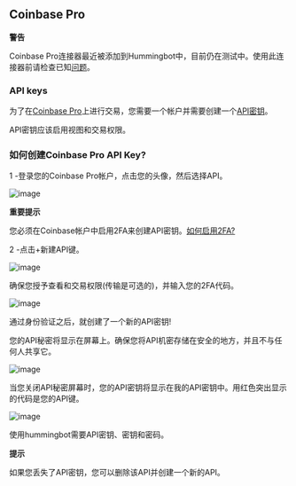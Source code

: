 ## Coinbase Pro

**警告**

Coinbase Pro连接器最近被添加到Hummingbot中，目前仍在测试中。使用此连接器前请检查已知[问题](https://docs.hummingbot.io/support/tips-issues)。


### API keys

为了在[Coinbase Pro](https://pro.coinbase.com/)上进行交易，您需要一个帐户并需要创建一个[API密钥](https://support.pro.coinbase.com/customer/en/portal/articles/2945320-how-do-i-create-an-api-key-for-coinbase-pro-)。

API密钥应该启用视图和交易权限。


### 如何创建Coinbase Pro API Key?

1 -登录您的Coinbase Pro帐户，点击您的头像，然后选择API。

![image](https://docs.hummingbot.io/assets/img/coinbase1.png)

**重要提示**

您必须在Coinbase帐户中启用2FA来创建API密钥。[如何启用2FA?](您必须在Coinbase帐户中启用2FA来创建API密钥。如何启用2FA?)

2 -点击+新建API键。

![image](https://docs.hummingbot.io/assets/img/coinbase2.png)

确保您授予查看和交易权限(传输是可选的)，并输入您的2FA代码。

![image](https://docs.hummingbot.io/assets/img/coinbase3.png)

通过身份验证之后，就创建了一个新的API密钥!

您的API秘密将显示在屏幕上。确保您将API机密存储在安全的地方，并且不与任何人共享它。

![image](https://docs.hummingbot.io/assets/img/coinbase4.png)

当您关闭API秘密屏幕时，您的API密钥将显示在我的API密钥中。用红色突出显示的代码是您的API键。

![image](https://docs.hummingbot.io/assets/img/coinbase5.png)

使用hummingbot需要API密钥、密钥和密码。

**提示**

如果您丢失了API密钥，您可以删除该API并创建一个新的API。


